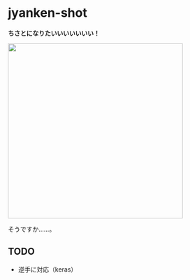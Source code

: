 # jyanken-shot

**ちさとになりたいいいいいいい！**

<img src="./asset/img1.jpg" width="400px">

そうですか……。

## TODO

- 逆手に対応（keras）
